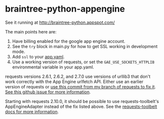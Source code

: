 braintree-python-appengine
==========================

See it running at http://braintree-python.appspot.com/

The main points here are:

1. Have billing enabled for the google app engine account.
2. See the `try` block in main.py for how to get SSL working in development mode.
3. Add `ssl` to your [app.yaml](https://github.com/agfor/braintree-python-appengine/blob/master/app.yaml#L18-L19).
4. Use a working version of requests, or set the `GAE_USE_SOCKETS_HTTPLIB` environmental variable in your app.yaml.

requests versions 2.6.1, 2.6.2, and 2.7.0 use versions of urllib3
that don't work correctly with the App Engine urlfetch API.
Either use an earlier version of requests or [use this commit from my branch of requests to fix it](https://github.com/agfor/requests/commit/655dc083bb020a30ddf9c2c6202bbc0c8b39cb58). [See this github issue for more information](https://github.com/kennethreitz/requests/issues/2595).

Starting with requests 2.10.0, it should be possible to use requests-toolbelt's AppEngineAdapter instead of the fix listed above. See the [requests-toolbelt docs for more information](https://github.com/sigmavirus24/requests-toolbelt/blob/master/docs/adapters.rst#appengineadapter).
